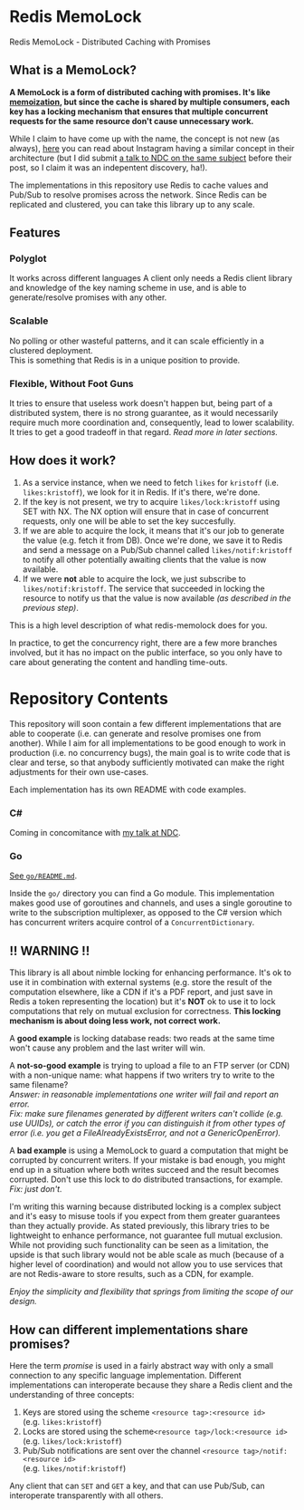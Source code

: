 # Redis MemoLock
Redis MemoLock - Distributed Caching with Promises 

## What is a MemoLock?

**A MemoLock is a form of distributed caching with promises. It's like 
    [memoization](https://en.wikipedia.org/wiki/Memoization), 
but since the cache is shared by multiple consumers, each key has a locking 
mechanism that ensures that multiple concurrent requests for the same resource 
don't cause unnecessary work.**

While I claim to have come up with the name, the concept is not new (as always), 
    [here](https://instagram-engineering.com/thundering-herds-promises-82191c8af57d) 
you can read about Instagram having a similar concept in their architecture (but I did submit 
    [a talk to NDC on the same subject](https://ndcoslo.com/talk/solving-tricky-coordination-problems-in-stateless-net-services/) 
before their post, so I claim it was an indepentent discovery, ha!).

The implementations in this repository use Redis to cache values and Pub/Sub to resolve
promises across the network. Since Redis can be replicated and clustered, you can take this 
library up to any scale.

## Features 

### Polyglot
It works across different languages A client only needs a Redis client library and 
knowledge of the key naming scheme in use, and is able to generate/resolve promises with any other.

### Scalable
No polling or other wasteful patterns, and it can scale efficiently in a clustered deployment.\
This is something that Redis is in a unique position to provide.

### Flexible, Without Foot Guns
It tries to ensure that useless work doesn't happen but, being part of a distributed system, 
there is no strong guarantee, as it would necessarily require much more coordination and, consequently, 
lead to lower scalability.\
It tries to get a good tradeoff in that regard. *Read more in later sections.*

## How does it work?
1. As a service instance, when we need to fetch `likes` for `kristoff` (i.e. `likes:kristoff`), we look for it in Redis.
    If it's there, we're done.
2. If the key is not present, we try to acquire `likes/lock:kristoff` using SET with NX.
    The NX option will ensure that in case of concurrent requests, only one will be able to set the key succesfully.
3. If we are able to acquire the lock, it means that it's our job to generate the value (e.g. fetch it from DB).
    Once we're done, we save it to Redis and send a message on a Pub/Sub channel called `likes/notif:kristoff` 
    to notify all other potentially awaiting clients that the value is now available.
4. If we were **not** able to acquire the lock, we just subscribe to `likes/notif:kristoff`.
    The service that succeeded in locking the resource to notify us that the value is now available 
    *(as described in the previous step)*.

This is a high level description of what redis-memolock does for you.

In practice, to get the concurrency right, there are a few more branches involved, but it has no impact
on the public interface, so you only have to care about generating the content and handling time-outs.

# Repository Contents
This repository will soon contain a few different implementations that are able to cooperate
(i.e. can generate and resolve promises one from another). While I aim for all implementations
to be good enough to work in production (i.e. no concurrency bugs), the main goal is to write
code that is clear and terse, so that anybody sufficiently motivated can make the right 
adjustments for their own use-cases.

Each implementation has its own README with code examples.

### C#
Coming in concomitance with [my talk at NDC](https://ndcoslo.com/talk/solving-tricky-coordination-problems-in-stateless-net-services/).

### Go
[See `go/README.md`](go/).

Inside the `go/` directory you can find a Go module. This implementation makes good use of 
goroutines and channels, and uses a single goroutine to write to the subscription multiplexer,
as opposed to the C# version which has concurrent writers acquire control of a `ConcurrentDictionary`.


## !! WARNING !!
This library is all about nimble locking for enhancing performance. It's ok to use it in combination
with external systems (e.g. store the result of the computation elsewhere, like a CDN if it's a PDF
report, and just save in Redis a token representing the location) but it's **NOT** ok to use it to 
lock computations that rely on mutual exclusion for correctness. **This locking mechanism is about 
doing less work, not correct work.** 

A **good example** is locking database reads: two reads at the same time won't cause any problem
and the last writer will win.

A **not-so-good example** is trying to upload a file to an FTP server (or CDN) with a non-unique name: 
what happens if two writers try to write to the same filename?\
*Answer: in reasonable implementations one writer will fail and report an error.*\
*Fix: make sure filenames generated by different writers can't collide (e.g. use UUIDs), or catch the 
error if you can distinguish it from other types of error (i.e. you get a FileAlreadyExistsError, and 
not a GenericOpenError).*

A **bad example** is using a MemoLock to guard a computation that might be corrupted by concurrent
writers. If your mistake is bad enough, you might end up in a situation where both writes succeed
and the result becomes corrupted. Don't use this lock to do distributed transactions, for example.\
*Fix: just don't.*

I'm writing this warning because distributed locking is a complex subject and it's easy to misuse
tools if you expect from them greater guarantees than they actually provide. As stated previously,
this library tries to be lightweight to enhance performance, not guarantee full mutual exclusion.
While not providing such functionality can be seen as a limitation, the upside is that such library
would not be able scale as much (because of a higher level of coordination) and would not allow you
to use services that are not Redis-aware to store results, such as a CDN, for example.

*Enjoy the simplicity and flexibility that springs from limiting the scope of our design.*

## How can different implementations share promises?
Here the term *promise* is used in a fairly abstract way with only a small connection to any specific language implementation.
Different implementations can interoperate because they share a Redis client and the understanding of three concepts:

1. Keys are stored using the scheme `<resource tag>:<resource id>`\
   (e.g. `likes:kristoff`)
2. Locks are stored using the scheme`<resource tag>/lock:<resource id>`\
   (e.g. `likes/lock:kristoff`)
3. Pub/Sub notifications are sent over the channel `<resource tag>/notif:<resource id>`\
   (e.g. `likes/notif:kristoff`)

Any client that can `SET` and `GET` a key, and that can use Pub/Sub, can interoperate transparently with all others.
